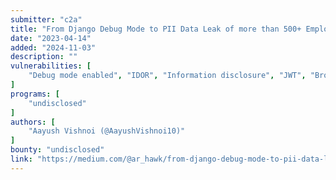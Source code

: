 ```yaml
---
submitter: "c2a"
title: "From Django Debug Mode to PII Data Leak of more than 500+ Employees due Broken Access Control and IDOR"
date: "2023-04-14"
added: "2024-11-03"
description: ""
vulnerabilities: [
    "Debug mode enabled", "IDOR", "Information disclosure", "JWT", "Broken Access Control", "Exposed registration page"
]
programs: [
    "undisclosed"
]
authors: [
    "Aayush Vishnoi (@AayushVishnoi10)"
]
bounty: "undisclosed"
link: "https://medium.com/@ar_hawk/from-django-debug-mode-to-pii-data-leak-of-more-than-500-employees-due-broken-access-control-and-a3eb602a4207"
---
```




